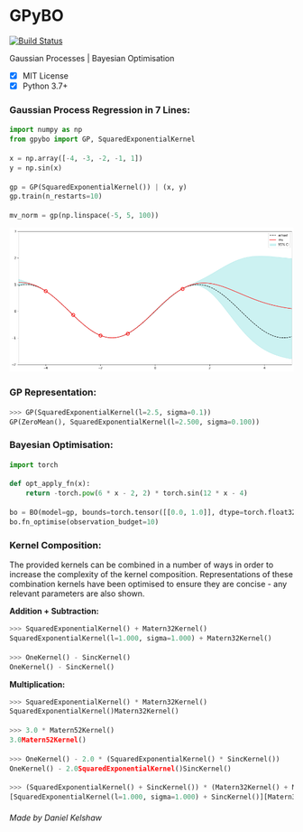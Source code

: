 # GPyBO

[![Build Status](https://travis-ci.org/danielkelshaw/GPyBO.svg?branch=master)](https://travis-ci.org/danielkelshaw/GPyBO)

Gaussian Processes | Bayesian Optimisation

- [x] MIT License
- [x] Python 3.7+

### **Gaussian Process Regression in 7 Lines:**

```python
import numpy as np
from gpybo import GP, SquaredExponentialKernel

x = np.array([-4, -3, -2, -1, 1])
y = np.sin(x)

gp = GP(SquaredExponentialKernel()) | (x, y)
gp.train(n_restarts=10)

mv_norm = gp(np.linspace(-5, 5, 100))
```

![GP Example](./media/gp_example.png)

### **GP Representation:**

```python
>>> GP(SquaredExponentialKernel(l=2.5, sigma=0.1))
GP(ZeroMean(), SquaredExponentialKernel(l=2.500, sigma=0.100))
```

### **Bayesian Optimisation:**

```python
import torch

def opt_apply_fn(x):
    return -torch.pow(6 * x - 2, 2) * torch.sin(12 * x - 4)

bo = BO(model=gp, bounds=torch.tensor([[0.0, 1.0]], dtype=torch.float32), fn=opt_apply_fn)
bo.fn_optimise(observation_budget=10)
```

### **Kernel Composition:**
The provided kernels can be combined in a number of ways in order to increase
the complexity of the kernel composition. Representations of these combination
kernels have been optimised to ensure they are concise - any relevant parameters
are also shown. 

**Addition + Subtraction:**

```python
>>> SquaredExponentialKernel() + Matern32Kernel()
SquaredExponentialKernel(l=1.000, sigma=1.000) + Matern32Kernel()

>>> OneKernel() - SincKernel()
OneKernel() - SincKernel()
```

**Multiplication:**

```python
>>> SquaredExponentialKernel() * Matern32Kernel()
SquaredExponentialKernel()Matern32Kernel()

>>> 3.0 * Matern52Kernel()
3.0Matern52Kernel()

>>> OneKernel() - 2.0 * (SquaredExponentialKernel() * SincKernel())
OneKernel() - 2.0SquaredExponentialKernel()SincKernel()

>>> (SquaredExponentialKernel() + SincKernel()) * (Matern32Kernel() + Matern52Kernel())
[SquaredExponentialKernel(l=1.000, sigma=1.000) + SincKernel()][Matern32Kernel() + Matern52Kernel()]
```

###### Made by Daniel Kelshaw
